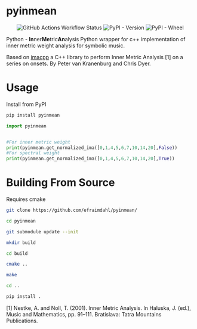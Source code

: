 # pyinmean

<p align="center">
  <img alt="GitHub Actions Workflow Status" src="https://img.shields.io/github/actions/workflow/status/efraimdahl/pyinmean/main.yml?branch=release">
  <img alt="PyPI - Version" src="https://img.shields.io/pypi/v/pyinmean">
  <img alt="PyPI - Wheel" src="https://img.shields.io/pypi/wheel/pyinmean">
</p>

Python - **In**ner**Me**tric**An**alysis
Python wrapper for c++ implementation of inner metric weight analysis for symbolic music.

Based on [imacpp](https://github.com/pvankranenburg/imacpp/tree/master) a
C++ library to perform Inner Metric Analysis [1] on a series on onsets. By Peter van Kranenburg and Chris Dyer.


# Usage

Install from PyPI
```bash
pip install pyinmean
```

```python
import pyinmean


#For inner metric weight
print(pyinmean.get_normalized_ima([0,1,4,5,6,7,10,14,20],False))
#For spectral weight 
print(pyinmean.get_normalized_ima([0,1,4,5,6,7,10,14,20],True))

```

# Building From Source
Requires cmake
```bash
git clone https://github.com/efraimdahl/pyinmean/

cd pyinmean

git submodule update --init

mkdir build

cd build

cmake ..

make

cd ..

pip install .
```

[1] Nestke, A. and Noll, T. (2001). Inner Metric Analysis. In Haluska, J. (ed.), Music and Mathematics, pp. 91–111. Bratislava: Tatra Mountains Publications.

